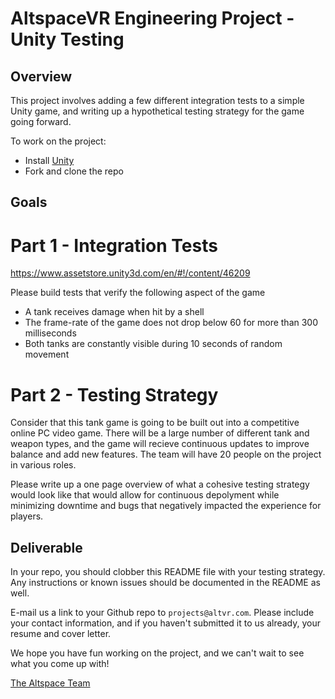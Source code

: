 # AltspaceVR Engineering Project - Unity Testing

## Overview

This project involves adding a few different integration tests to a simple Unity game, and writing up a hypothetical testing strategy for the game going forward.

To work on the project:
- Install [Unity](https://unity3d.com/unity/qa/patch-releases/5.3.4p1)
- Fork and clone the repo

## Goals



# Part 1 - Integration Tests

https://www.assetstore.unity3d.com/en/#!/content/46209

Please build tests that verify the following aspect of the game

- A tank receives damage when hit by a shell
- The frame-rate of the game does not drop below 60 for more than 300 milliseconds
- Both tanks are constantly visible during 10 seconds of random movement

# Part 2 - Testing Strategy

Consider that this tank game is going to be built out into a competitive online PC video game. There will be a large number of different tank and weapon types, and the game will recieve continuous updates to improve balance and add new features. The team will have 20 people on the project in various roles. 

Please write up a one page overview of what a cohesive testing strategy would look like that would allow for continuous depolyment while minimizing downtime and bugs that negatively impacted the experience for players.  

## Deliverable

In your repo, you should clobber this README file with your testing strategy. Any instructions or known issues should be documented in the README as well.

E-mail us a link to your Github repo to `projects@altvr.com`. Please include your contact information, and if you haven't submitted it to us already, your resume and cover letter. 

We hope you have fun working on the project, and we can't wait to see what you come up with!
    
[The Altspace Team](http://altvr.com/team/)


